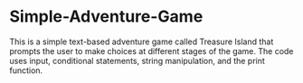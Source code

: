 # Simple-Adventure-Game
This is a simple text-based adventure game called Treasure Island that prompts the user to make choices at different stages of the game. The code uses input, conditional statements, string manipulation, and the print function.
